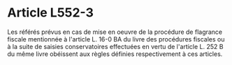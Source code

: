 # Article L552-3

Les référés prévus en cas de mise en oeuvre de la procédure de flagrance fiscale mentionnée à l'article L. 16-0 BA du livre des procédures fiscales ou à la suite de saisies conservatoires effectuées en vertu de l'article L. 252 B du même livre obéissent aux règles définies respectivement à ces articles.
